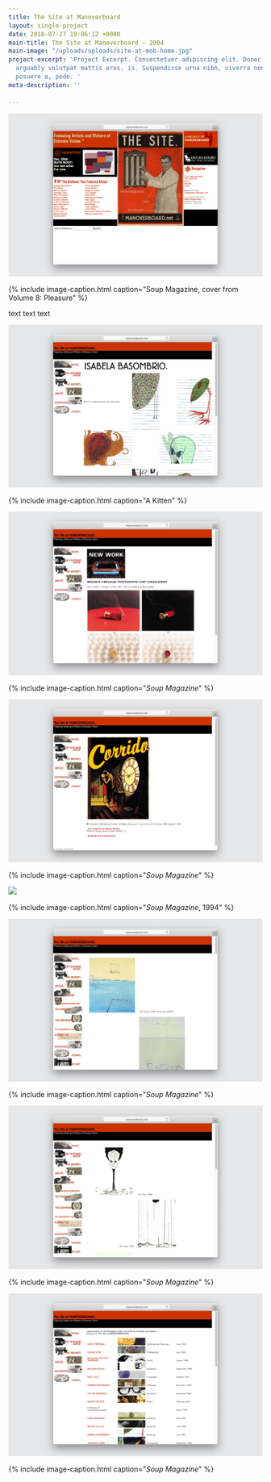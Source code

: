 ```yaml
---
title: The Site at Manoverboard
layout: single-project
date: 2018-07-27 19:06:12 +0000
main-title: The Site at Manoverboard — 2004
main-image: "/uploads/uploads/site-at-mob-home.jpg"
project-excerpt: 'Project Excerpt. Consectetuer adipiscing elit. Donec odio. Quisquessfsdfasd
  arguably volutpat mattis eros. is. Suspendisse urna nibh, viverra non, semper suscipit,
  posuere a, pede. '
meta-description: ''

---
```

![](/uploads/uploads/site-at-mob-home.jpg)

{% include image-caption.html caption="Soup Magazine, cover from Volume 8: Pleasure" %}

text text text

<section class="project" markdown="1">

![](/uploads/uploads/site-at-mob-isabela-basombrio.jpg)

{% include image-caption.html caption="A Kitten" %}

</section>

<section class="project-column-one" markdown="1">

![](/uploads/uploads/site-at-mob-maciej-toporowicz.jpg)

{% include image-caption.html caption="<i>Soup Magazine</i>" %}

</section>

<section class="project-column-two" markdown="1">

![](/uploads/uploads/site-at-mob-mandy-keifitz.jpg)

{% include image-caption.html caption="<i>Soup Magazine</i>" %}

</section>

<section class="project-column-one" markdown="1">

![](/uploads/uploads/site-at-mob-victor-sparrow.jpg)

{% include image-caption.html caption="<i>Soup Magazine</i>, 1994" %}

</section>

<section class="project-column-two" markdown="1">

![](/uploads/uploads/site-at-mob-paintings.jpg)

{% include image-caption.html caption="<i>Soup Magazine</i>" %}

</section>

<section class="project-column-one" markdown="1">

![](/uploads/uploads/site-at-mob-gifs.jpg)

{% include image-caption.html caption="<i>Soup Magazine</i>" %}

</section>

<section class="project-column-two" markdown="1">

![](/uploads/uploads/site-at-mob-archive.jpg)

{% include image-caption.html caption="<i>Soup Magazine</i>" %}

</section>